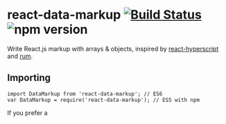 # react-data-markup [![Build Status](https://travis-ci.org/dferens/react-data-markup.svg?branch=master)](https://travis-ci.org/dferens/react-data-markup) ![npm version](https://img.shields.io/npm/v/react-data-markup.svg)

Write React.js markup with arrays & objects, inspired by [react-hyperscript](https://github.com/mlmorg/react-hyperscript) and [rum](https://github.com/tonsky/rum).

## Importing

```es6
import DataMarkup from 'react-data-markup'; // ES6
var DataMarkup = require('react-data-markup'); // ES5 with npm
```

If you prefer a <script> tag, you can get it from window.DataMarkup global:

```html
<!-- development version -->
<script src="https://unpkg.com/react-data-markup/react-data-markup.js"></script>
```

## Form syntax

```
[<tag-n-function>, <props>?, <children>*, ...]
```
- **\<tag-n-function\>** `String|Object` - function, component, or string in a format 'tag#id.class'
- **\<props\>** `Object` *(optional)* - An object containing the props you'd like to set on the element
- **\<children\>** `Array` - Zero or more forms or a strings. This will create child elements or a text node, respectively.

## Usage

```javascript
var DataMarkup = window.DataMarkup;    

// Use `DataMarkup.wrapFunction` for functional components
var FunctionalComponent = DataMarkup.wrapFunction(function(props) {
  return (
    ['p', props.x * 2]
  )
});

// Use `DataMarkup.createClass` to get `render` automatically wrapped
var AnotherComponent = DataMarkup.createClass({
  render: function() {
    return ['p', 'Hello world!', this.props.children]            
  }
});

var MainComponent = DataMarkup.createClass({
  render: function render() {
    return (
        ['.example',
            ['h1#heading', 'These are arrays'],
            ['h2', 'creating React.js markup'],
            [FunctionalComponent, {x: 5}],
            [AnotherComponent, {foo: 'bar'},
                ['li', {href: 'http://whatever.com'}, 'One list item'],
                ['li', 'Another list item']
            ]    
        ]
    );                    
  }
});    
```

## API

#### `DataMarkup.createClass(classSpec)`

Creates React component, which transforms markup returned by `render` into React's elements.

#### `DataMarkup.wrapFunction(fn)`

Returns function, which calls `fn` and transforms it's result.

- **fn** `Function`

#### `DataMarkup.transform(form)`

Parses array markup and returns React elements.

- **form** `Array`
